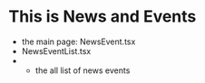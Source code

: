 # This is News and Events 

- the main page: NewsEvent.tsx
- NewsEventList.tsx
- - the all list of news events
